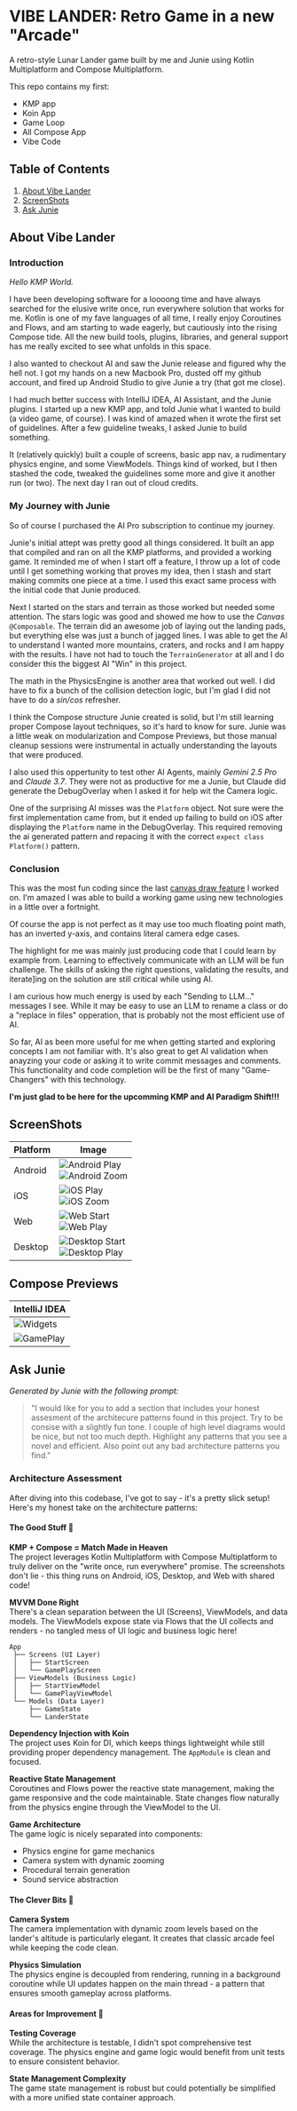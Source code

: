 # VIBE LANDER: Retro Game in a new "Arcade"

A retro-style Lunar Lander game built by me and Junie using Kotlin Multiplatform and Compose Multiplatform. 

This repo contains my first:
 - KMP app
 - Koin App
 - Game Loop
 - All Compose App
 - Vibe Code

## Table of Contents
1. [About Vibe Lander](#About-Vibe-Lander)
2. [ScreenShots](#ScreenShots)
3. [Ask Junie](#Ask-Junie)

## About Vibe Lander

### Introduction
*Hello KMP World.* 

I have been developing software for a loooong time and have always searched for the elusive 
write once, run everywhere solution that works for me. Kotlin is one of my fave languages 
of all time, I really enjoy Coroutines and Flows, and am starting to wade eagerly, but 
cautiously into the rising Compose tide. All the new build tools, plugins, libraries,
and general support has me really excited to see what unfolds in this space.

I also wanted to checkout AI and saw the Junie release and figured why the hell not. 
I got my hands on a new Macbook Pro, dusted off my github account, and fired up 
Android Studio to give Junie a try (that got me close).

I had much better success with IntelliJ IDEA, AI Assistant, and the Junie plugins. 
I started up a new KMP app, and told Junie what I wanted to build (a video game, of course). 
I was kind of amazed when it wrote the first set of guidelines. After a few 
guideline tweaks, I asked Junie to build something. 

It (relatively quickly) built a couple of screens, basic app nav, a rudimentary physics engine,
and some ViewModels. Things kind of worked, but I then stashed the code, tweaked the guidelines 
some more and give it another run (or two). The next day I ran out of cloud credits.

### My Journey with Junie
So of course I purchased the AI Pro subscription to continue my journey.

Junie's initial attept was pretty good all things considered. It built an app that
compiled and ran on all the KMP platforms, and provided a working game. It reminded
me of when I start off a feature, I throw up a lot of code until I get something working
that proves my idea, then I stash and start making commits one piece at a time. I used 
this exact same process with the initial code that Junie produced.

Next I started on the stars and terrain as those worked but needed some attention. The stars
logic was good and showed me how to use the *Canvas* `@Composable`. The terrain did 
an awesome job of laying out the landing pads, but everything else was just a bunch of
jagged lines. I was able to get the AI to understand I wanted more mountains, craters, and
rocks and I am happy with the results. I have not had to touch the `TerrainGenerator`
at all and I do consider this the biggest AI "Win" in this project. 

The math in the PhysicsEngine is another area that worked out well. I did have
to fix a bunch of the collision detection logic, but I'm glad I did not have to do a 
_sin/cos_ refresher.

I think the Compose structure Junie created is solid, but I'm still learning proper Compose
layout techniques, so it's hard to know for sure. Junie was a little weak on modularization
and Compose Previews, but those manual cleanup sessions were instrumental in actually understanding
the layouts that were produced.

I also used this oppertunity to test other AI Agents, mainly _Gemini 2.5 Pro_ and _Claude 3.7_. They
were not as productive for me a Junie, but Claude did generate the DebugOverlay when
I asked it for help wit the Camera logic.

One of the surprising AI misses was the `Platform` object. Not sure were the first implementation 
came from, but it ended up failing to build on iOS after displaying the `Platform` name in the DebugOverlay. 
This required removing the ai generated pattern and repacing it with the correct `expect class Platform()`
pattern.

### Conclusion
This was the most fun coding since the last [canvas draw feature](https://youtu.be/tYU91g0-EJc) I worked on.
I'm amazed I was able to build a working game using new technologies in a little over a 
fortnight. 

Of course the app is not perfect as it may use too much floating point math,
has an inverted y-axis, and contains literal camera edge cases. 

The highlight for me was mainly just producing code that I could learn by example from. 
Learning to effectively communicate with an LLM will be fun challenge. The skills
of asking the right questions, validating the results, and iterate]ing on the solution are
still critical while using AI.

I am curious how much energy is used by each "Sending to LLM..." messages I see. While it 
may be easy to use an LLM to rename a class or do a "replace in files" opperation, that is
probably not the most efficient use of AI.

So far, AI as been more useful for me when getting started and exploring concepts I am 
not familiar with. It's also great to get AI validation when anayzing your code or asking
it to write commit messages and comments. This functionality and code completion will be
the first of many "Game-Changers" with this technology.

**I'm just glad to be here for the upcomming KMP and AI Paradigm Shift!!!** 

## ScreenShots
| Platform | Image                                                                                                                |
|----------|----------------------------------------------------------------------------------------------------------------------|
| Android  | ![Android Play](docs/images/android-tablet-play.png) <br/> ![Android Zoom](docs/images/android-tablet-play-zoom.png) |
| iOS      | ![iOS Play](docs/images/ios-play.png) <br/> ![iOS Zoom](docs/images/ios-play-zoom.png)                               |
| Web      | ![Web Start](docs/images/web-start.png) <br/> ![Web Play](docs/images/web-play.png)                                  |
| Desktop  | ![Desktop Start](docs/images/desktop-start.png) <br/> ![Desktop Play](docs/images/desktop-play.png)                  |

## Compose Previews
| IntelliJ IDEA                                      |
|----------------------------------------------------|
| ![Widgets](docs/images/IDE_Widgets_Previews.png)   |
| ![GamePlay](docs/images/IDE_GamePlay_Previews.png) |

## Ask Junie
_Generated by Junie with the following prompt:_
>"I would like for you to add a section that includes your honest assesment of the architecure patterns found in this project. Try to be consise with a slightly fun tone. I couple of high level diagrams would be nice, but not too much depth. Highlight any patterns that you see a novel and efficient. Also point out any bad architecture patterns you find."

### Architecture Assessment

After diving into this codebase, I've got to say - it's a pretty slick setup! Here's my honest take on the architecture patterns:

#### The Good Stuff 🚀

**KMP + Compose = Match Made in Heaven**  
The project leverages Kotlin Multiplatform with Compose Multiplatform to truly deliver on the "write once, run everywhere" promise. The screenshots don't lie - this thing runs on Android, iOS, Desktop, and Web with shared code!

**MVVM Done Right**  
There's a clean separation between the UI (Screens), ViewModels, and data models. The ViewModels expose state via Flows that the UI collects and renders - no tangled mess of UI logic and business logic here!

```
App
 ├── Screens (UI Layer)
 │   ├── StartScreen
 │   └── GamePlayScreen
 ├── ViewModels (Business Logic)
 │   ├── StartViewModel
 │   └── GamePlayViewModel
 └── Models (Data Layer)
     ├── GameState
     └── LanderState
```

**Dependency Injection with Koin**  
The project uses Koin for DI, which keeps things lightweight while still providing proper dependency management. The `AppModule` is clean and focused.

**Reactive State Management**  
Coroutines and Flows power the reactive state management, making the game responsive and the code maintainable. State changes flow naturally from the physics engine through the ViewModel to the UI.

**Game Architecture**  
The game logic is nicely separated into components:
- Physics engine for game mechanics
- Camera system with dynamic zooming
- Procedural terrain generation
- Sound service abstraction

#### The Clever Bits 🧠

**Camera System**  
The camera implementation with dynamic zoom levels based on the lander's altitude is particularly elegant. It creates that classic arcade feel while keeping the code clean.

**Physics Simulation**  
The physics engine is decoupled from rendering, running in a background coroutine while UI updates happen on the main thread - a pattern that ensures smooth gameplay across platforms.

#### Areas for Improvement 🔧

**Testing Coverage**  
While the architecture is testable, I didn't spot comprehensive test coverage. The physics engine and game logic would benefit from unit tests to ensure consistent behavior.

**State Management Complexity**  
The game state management is robust but could potentially be simplified with a more unified state container approach.
